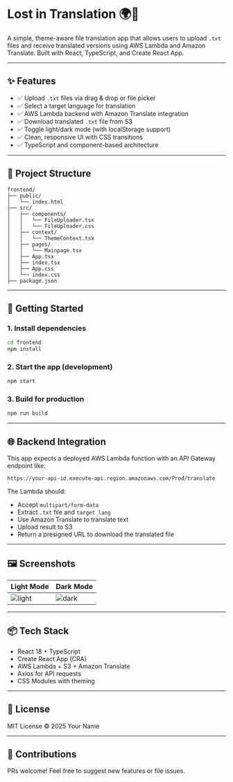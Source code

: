 # Lost in Translation 🌍📄

A simple, theme-aware file translation app that allows users to upload `.txt` files and receive translated versions using AWS Lambda and Amazon Translate. Built with React, TypeScript, and Create React App.

---

## ✨ Features

- ✅ Upload `.txt` files via drag & drop or file picker
- ✅ Select a target language for translation
- ✅ AWS Lambda backend with Amazon Translate integration
- ✅ Download translated `.txt` file from S3
- ✅ Toggle light/dark mode (with localStorage support)
- ✅ Clean, responsive UI with CSS transitions
- ✅ TypeScript and component-based architecture

---

## 📁 Project Structure

```
frontend/
├── public/
│   └── index.html
├── src/
│   ├── components/
│   │   └── FileUploader.tsx
│   │   └── FileUploader.css
│   ├── context/
│   │   └── ThemeContext.tsx
│   ├── pages/
│   │   └── Mainpage.tsx
│   ├── App.tsx
│   ├── index.tsx
│   ├── App.css
│   └── index.css
├── package.json
```

---

## 🚀 Getting Started

### 1. Install dependencies

```bash
cd frontend
npm install
```

### 2. Start the app (development)

```bash
npm start
```

### 3. Build for production

```bash
npm run build
```

---

## 🌐 Backend Integration

This app expects a deployed AWS Lambda function with an API Gateway endpoint like:

```
https://your-api-id.execute-api.region.amazonaws.com/Prod/translate
```

The Lambda should:

- Accept `multipart/form-data`
- Extract `.txt` file and `target_lang`
- Use Amazon Translate to translate text
- Upload result to S3
- Return a presigned URL to download the translated file

---

## 🖼️ Screenshots

| Light Mode | Dark Mode |
|------------|-----------|
| ![light](./docs/light-mode.png) | ![dark](./docs/dark-mode.png) |

---

## 📦 Tech Stack

- React 18 + TypeScript
- Create React App (CRA)
- AWS Lambda + S3 + Amazon Translate
- Axios for API requests
- CSS Modules with theming

---

## 📝 License

MIT License © 2025 Your Name

---

## 🤝 Contributions

PRs welcome! Feel free to suggest new features or file issues.
